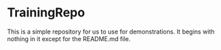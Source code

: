 TrainingRepo
============

This is a simple repository for us to use for demonstrations. It begins with nothing in it except for the README.md file.
